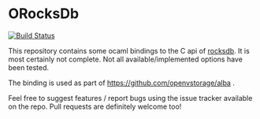ORocksDb
========
[![Build Status](https://travis-ci.org/domsj/orocksdb.svg?branch=master)](https://travis-ci.org/domsj/orocksdb)

This repository contains some ocaml bindings to the C api of [rocksdb](http://github.com/facebook/rocksdb/).
It is most certainly not complete. Not all available/implemented options have been tested.

The binding is used as part of https://github.com/openvstorage/alba .

Feel free to suggest features / report bugs using the issue tracker available on the repo.
Pull requests are definitely welcome too!
